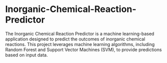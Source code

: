 # Inorganic-Chemical-Reaction-Predictor
The Inorganic Chemical Reaction Predictor is a machine learning-based application designed to predict the outcomes of inorganic chemical reactions. This project leverages machine learning algorithms, including Random Forest and Support Vector Machines (SVM), to provide predictions based on input data. 
